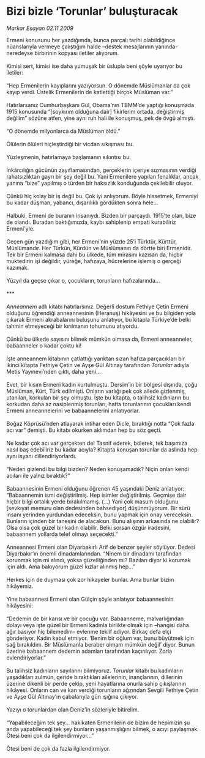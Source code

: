 # Bizi bizle ‘Torunlar’ buluşturacak

*Markar Esayan 02.11.2009*

<div class="taraf_structure_2col_1zq">
<div class="margen_n">



 <p>Ermeni konusunu her yazdığımda, bunca parçalı tarihi olabildiğince nüanslarıyla vermeye çalıştığım halde –destek mesajlarının yanında- neredeyse birbirinin kopyası iletiler alıyorum. <br/><br/>Kimisi sert, kimisi ise daha yumuşak bir üslupla beni şöyle uyarıyor bu iletiler: <br/><br/>“Hep Ermenilerin kayıplarını yazıyorsun. O dönemde Müslümanlar da çok kayıp verdi. Üstelik Ermenilerin de katlettiği birçok Müslüman var.” <br/><br/>Hatırlarsanız Cumhurbaşkanı Gül, Obama’nın TBMM’de yaptığı konuşmada 1915 konusunda “[soykırım olduğuna dair] fikirlerim ortada, değiştirmiş değilim” sözüne atfen, yine aynı ruh hali ile konuşmuş, pek de övgü almıştı. <br/><br/>“O dönemde milyonlarca da Müslüman öldü.” <br/><br/>Ölülerin ölüleri hiçleştirdiği bir vicdan sıkışması bu. <br/><br/>Yüzleşmenin, hatırlamaya başlamanın sıkıntısı bu. <br/><br/>İnkârcılığın gücünün zayıflamasından, gerçeklerin içeriye sızmasının verdiği rahatsızlıktan gayrı bir şey değil bu. Yani Ermenilere yapılan fenalıklar, ancak yanına “bize” yapılmış o türden bir haksızlık konduğunda çekilebilir oluyor. <br/><br/>Çünkü hiç kolay bir iş değil bu. Çok iyi anlıyorum. Böyle hissetmek, Ermeniyi bu kadar düşman, yabancı, dışarılıklı gördükten sonra hele... <br/><br/>Halbuki, Ermeni de buranın insanıydı. Bizden bir parçaydı. 1915’te olan, bize de olandı. Buradan baktığımızda, kaybı sahiplenip empati kurabiliriz Ermeni’yle. <br/><br/>Geçen gün yazdığım gibi, her Ermeni’nin yüzde 25’i Türktür, Kürttür, Müslümandır. Her Türkün, Kürdün ve Müslümanın da dörtte biri Ermenidir. Tek bir Ermeni kalmasa dahi bu ülkede, tüm mirasını kazısan da, hiçbir muktedirin işi değildir, yüreğe, hafızaya, hücrelerine işlemiş o gerçeği kazımak. <br/><br/>Yüzyıl da geçse çıkar o, çocukların, torunların hafızalarında... <br/><br/>*** <br/><br/><em>Anneannem</em> adlı kitabı hatırlarsınız. Değerli dostum Fethiye Çetin Ermeni olduğunu öğrendiği anneannesinin (Heranuş) hikâyesini ve bu bilgiden yola çıkarak Ermeni akrabalarını buluşunu anlatıyor, bu kitapla Türkiye’de belki tahmin etmeyeceği bir kırılmanın tohumunu atıyordu. <br/><br/>Çünkü bu ülkede sayısını bilmek mümkün olmasa da, Ermeni anneanneler, babaanneler o kadar çoktu ki! <br/><br/>İşte anneannem kitabının çatlattığı yarıktan sızan hafıza parçacıkları bir ikinci kitapta Fethiye Çetin ve Ayşe Gül Altınay tarafından <em>Torunlar</em> adıyla Metis Yayınevi’nden çıktı, daha yeni... <br/><br/>Evet, bir kısım Ermeni kadın kurtulmuştu. Dersim’in bir bölgesi dışında, çoğu Müslüman, Kürt, Türk edilmişti. Onların varlığı pek çok ailede gizlenmiş, utanılan, korkulan bir şey olmuştu. İşte bu kitapta, o talihsiz kadınların bu korkudan daha az nasiplenmiş torunları, hatta torunlarının çocukları kendi Ermeni anneannelerini ve babaannelerini anlatıyorlar. <br/><br/>Boğaz Köprüsü’nden atlayarak intihar eden Dicle, bıraktığı notta “Çok fazla acı var” demişti. Bu kitabı okurken aklımdan hep bu söz geçti. <br/><br/>Ne kadar çok acı var gerçekten de! Tasnif ederek, bölerek, tek başımıza nasıl baş edebiliriz bu kadar acıyla? Kitapta konuşan torunlar da aslında hep aynı isyanı dillendiriyorlardı. <br/><br/>“Neden gizlendi bu bilgi bizden? Neden konuşamadık? Niçin onları kendi acıları ile yalnız bıraktık?” <br/><br/>Babaannesinin Ermeni olduğunu öğrenen 45 yaşındaki Deniz anlatıyor: “Babaannemin ismi değiştirilmiş. Hep isimler değiştirilmiş. Geçmişe dair hiçbir bilgi ortalık yerde bırakılmamış. (...) Yani çok masum olduğunu [sevkıyat memuru olan dedesinden bahsediyor] düşünmüyorum. Bir sürü insanı yerinden yurdundan edeceksin, bunu yapmak için onay vereceksin. Bunların içinden bir tanesini de alacaksın. Bunu alışının arkasında ne olabilir? Olsa olsa çok güzel bir kadın olabilir. Belki sorsan özgür iradesini, babaannem yollarda telef olmayı seçecekti.” <br/><br/>Anneannesi Ermeni olan Diyarbakırlı Arif de benzer şeyler söylüyor. Dedesi Diyarbakır’ın önemli dinadamlarından. “Ninem bir dinadamı tarafından korunmak için mi alındı, yoksa güzelliğinden mi? Bazıları diyor ki korumak için aldı. Ama bakıyorum güzel kızlar alınmış hep...” <br/><br/>Herkes için de duyması çok zor hikayeler bunlar. Ama bunlar bizim hikâyemiz. <br/><br/>Yine babaannesi Ermeni olan Gülçin şöyle anlatıyor babaannesinin hikâyesini: <br/><br/>“Dedemin de bir karısı ve bir çocuğu var. Babaanneme, malvarlığından dolayı veya işte güzel bir Ermeni kadınla birlikte olmak için –hangisi daha ağır basıyor hiç bilemedim- evlenme teklif ediyor. Birkaç defa elçi gönderiyor. Kadın kabul etmiyor. ‘Benim bir oğlum var, bunu büyütmek için sağ bırakıldım. Bir Müslümanla beraber olmam mümkün değil’ diyor. Bunun üzerine babaannem dedemin adamları tarafından kaçırılıyor. Zorla evlendiriyorlar.” <br/><br/>Bu talihsiz kadınların sayılarını bilmiyoruz. <em>Torunlar</em> kitabı bu kadınların yaşadıkları zulmün, geride bıraktıkları ailelerinin, inançlarının, dillerinin üzerine dikenli bir perde çekip, yeni hayatlarına onurla sahip çıkışlarının hikâyesi. Onların can ve kan verdiği torunların ağzından Sevgili Fethiye Çetin ve Ayşe Gül Altınay’ın çabalarıyla gün ışığına çıkıyor. <br/><br/>Yazıyı o torunlardan olan Deniz’in sözleriyle bitirelim. <br/><br/>“Yapabileceğim tek şey... hakikaten Ermenilerin de bizim de hepimizin şu anda yapabileceği tek şey bunların yaşanmışlığını bilmek, o acıyı paylaşmak. Ötesi beni çok da ilgilendirmiyor...” <br/><br/>Ötesi beni de çok da fazla ilgilendirmiyor.</p>
<br/>
<br/>
<br/>



<br/>


<div id="taraf_not">
</div>

</div>


</div>
